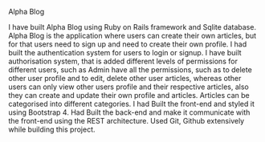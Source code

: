 Alpha Blog 

I have built Alpha Blog using Ruby on Rails framework and Sqlite database. 
Alpha Blog is the application where users can create their own articles, but for that users need to sign up and need to create their own profile. I had built the authentication system for users to login or signup. I have built authorisation system, that is added different levels of permissions for different users, such as Admin have all the permissions, such as to delete other user profile and to edit, delete other user articles, whereas other users can only view other users profile and their respective articles, also they can create and update their own profile and articles. Articles can be categorised into different categories. I had Built the front-end and styled it using Bootstrap 4. Had Built the back-end and make it communicate with the front-end using the REST architecture. Used Git, Github extensively while building this project.
